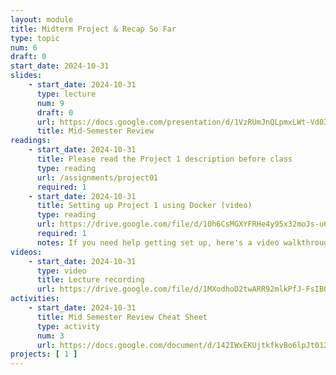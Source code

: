 ```yaml
---
layout: module
title: Midterm Project & Recap So Far
type: topic
num: 6
draft: 0
start_date: 2024-10-31
slides: 
    - start_date: 2024-10-31
      type: lecture
      num: 9
      draft: 0
      url: https://docs.google.com/presentation/d/1VzRUmJnQLpmxLWt-Vd03Xl5dzvKXXEbP/edit?usp=sharing&ouid=113376576186080604800&rtpof=true&sd=true 
      title: Mid-Semester Review
readings:
    - start_date: 2024-10-31
      title: Please read the Project 1 description before class
      type: reading
      url: /assignments/project01
      required: 1
    - start_date: 2024-10-31
      title: Setting up Project 1 using Docker (video)
      type: reading
      url: https://drive.google.com/file/d/10h6CsMGXYFRHe4y95x32moJs-u6P9rjo/view?usp=drive_link
      required: 1
      notes: If you need help getting set up, here's a video walkthrough
videos:
    - start_date: 2024-10-31
      type: video
      title: Lecture recording
      url: https://drive.google.com/file/d/1MXodhoD2twARR92mlkPfJ-FsIBOVkPhh/view?usp=drive_link
activities:
    - start_date: 2024-10-31
      title: Mid Semester Review Cheat Sheet
      type: activity
      num: 3
      url: https://docs.google.com/document/d/142IWxEKUjtkfkvBo6lpJt012a7_QbppKJZpRDpW45MQ/edit?usp=sharing
projects: [ 1 ]
---
```

<!-- 
## Agenda
What are all of the things we’ve learned so far?
* Tradeoffs
* Package Management
* Distributed version control
* Docker — infrastructure as code
* Testing
* Activity
* Last-minute HW1 questions


 -->


